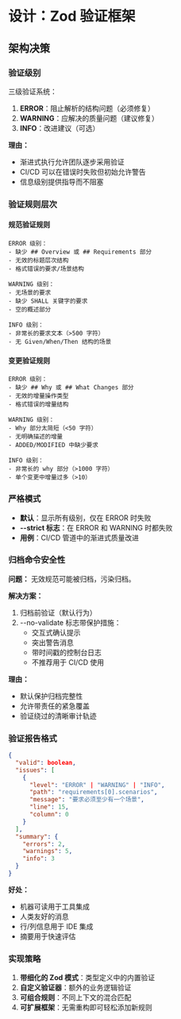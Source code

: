 # 设计：Zod 验证框架

## 架构决策

### 验证级别
三级验证系统：
1. **ERROR**：阻止解析的结构问题（必须修复）
2. **WARNING**：应解决的质量问题（建议修复）
3. **INFO**：改进建议（可选）

**理由：** 
- 渐进式执行允许团队逐步采用验证
- CI/CD 可以在错误时失败但初始允许警告
- 信息级别提供指导而不阻塞

### 验证规则层次

#### 规范验证规则
```
ERROR 级别：
- 缺少 ## Overview 或 ## Requirements 部分
- 无效的标题层次结构
- 格式错误的要求/场景结构

WARNING 级别：
- 无场景的要求
- 缺少 SHALL 关键字的要求
- 空的概述部分

INFO 级别：
- 非常长的要求文本（>500 字符）
- 无 Given/When/Then 结构的场景
```

#### 变更验证规则
```
ERROR 级别：
- 缺少 ## Why 或 ## What Changes 部分
- 无效的增量操作类型
- 格式错误的增量结构

WARNING 级别：
- Why 部分太简短（<50 字符）
- 无明确描述的增量
- ADDED/MODIFIED 中缺少要求

INFO 级别：
- 非常长的 why 部分（>1000 字符）
- 单个变更中增量过多（>10）
```

### 严格模式
- **默认**：显示所有级别，仅在 ERROR 时失败
- **--strict 标志**：在 ERROR 和 WARNING 时都失败
- **用例**：CI/CD 管道中的渐进式质量改进

### 归档命令安全性
**问题：** 无效规范可能被归档，污染归档。

**解决方案：** 
1. 归档前验证（默认行为）
2. --no-validate 标志带保护措施：
   - 交互式确认提示
   - 突出警告消息
   - 带时间戳的控制台日志
   - 不推荐用于 CI/CD 使用

**理由：**
- 默认保护归档完整性
- 允许带责任的紧急覆盖
- 验证绕过的清晰审计轨迹

### 验证报告格式
```json
{
  "valid": boolean,
  "issues": [
    {
      "level": "ERROR" | "WARNING" | "INFO",
      "path": "requirements[0].scenarios",
      "message": "要求必须至少有一个场景",
      "line": 15,
      "column": 0
    }
  ],
  "summary": {
    "errors": 2,
    "warnings": 5,
    "info": 3
  }
}
```

**好处：**
- 机器可读用于工具集成
- 人类友好的消息
- 行/列信息用于 IDE 集成
- 摘要用于快速评估

### 实现策略
1. **带细化的 Zod 模式**：类型定义中的内置验证
2. **自定义验证器**：额外的业务逻辑验证
3. **可组合规则**：不同上下文的混合匹配
4. **可扩展框架**：无需重构即可轻松添加新规则